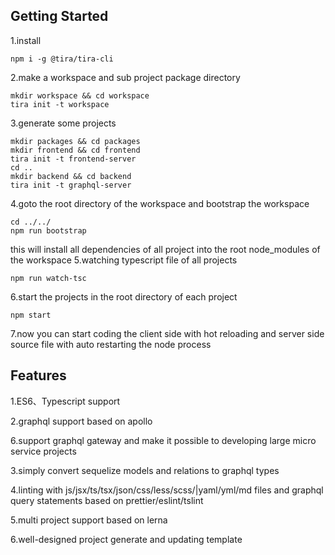 ## Getting Started

1.install

```
npm i -g @tira/tira-cli
```

2.make a workspace and sub project package directory

```
mkdir workspace && cd workspace
tira init -t workspace
```

3.generate some projects

```
mkdir packages && cd packages
mkdir frontend && cd frontend
tira init -t frontend-server
cd ..
mkdir backend && cd backend
tira init -t graphql-server
```

4.goto the root directory of the workspace and bootstrap the workspace

```
cd ../../
npm run bootstrap
```

this will install all dependencies of all project into the root node_modules of the workspace
5.watching typescript file of all projects

```
npm run watch-tsc
```

6.start the projects in the root directory of each project

```
npm start
```

7.now you can start coding the client side with hot reloading and server side source file with auto restarting the node process

## Features

1.ES6、Typescript support

2.graphql support based on apollo

6.support graphql gateway and make it possible to developing large micro service projects

3.simply convert sequelize models and relations to graphql types

4.linting with js/jsx/ts/tsx/json/css/less/scss/|yaml/yml/md files and graphql query statements based on prettier/eslint/tslint

5.multi project support based on lerna

6.well-designed project generate and updating template

